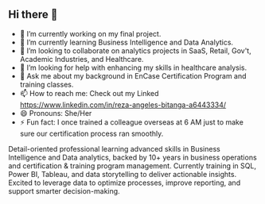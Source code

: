 ## Hi there 👋



- 🔭 I’m currently working on my final project.
- 🌱 I’m currently learning Business Intelligence and Data Analytics.
- 👯 I’m looking to collaborate on analytics projects in SaaS, Retail, Gov't, Academic Industries, and Healthcare.
- 🤔 I’m looking for help with enhancing my skills in healthcare analysis.
- 💬 Ask me about my background in EnCase Certification Program and training classes.
- 📫 How to reach me: Check out my Linked https://www.linkedin.com/in/reza-angeles-bitanga-a6443334/
- 😄 Pronouns: She/Her
- ⚡ Fun fact: I once trained a colleague overseas at 6 AM just to make sure our certification process ran smoothly.

Detail-oriented professional learning advanced skills in Business Intelligence and Data analytics, backed by 10+ years in business operations and certification & training program management. Currently training in SQL, Power BI, Tableau, and data storytelling to deliver actionable insights. Excited to leverage data to optimize processes, improve reporting, and support smarter decision-making.
